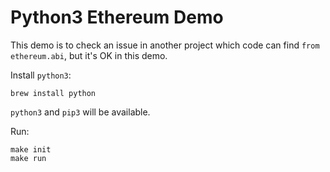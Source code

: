 Python3 Ethereum Demo
=====================

This demo is to check an issue in another project which code can find `from ethereum.abi`, but it's OK in this demo.

Install `python3`:

```
brew install python
```

`python3` and `pip3` will be available.

Run:

```
make init
make run
```

